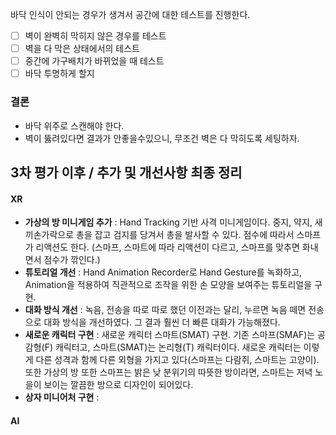 바닥 인식이 안되는 경우가 생겨서 공간에 대한 테스트를 진행한다.
- [ ] 벽이 완벽히 막히지 않은 경우를 테스트
- [ ] 벽을 다 막은 상태에서의 테스트
- [ ] 중간에 가구배치가 바뀌었을 때 테스트
- [ ] 바닥 투명하게 할지 

### 결론
- 바닥 위주로 스캔해야 한다. 
- 벽이 뚫려있다면 결과가 안좋을수있으니, 무조건 벽은 다 막히도록 세팅하자.

## 3차 평가 이후 / 추가 및 개선사항 최종 정리
#### XR
- **가상의 방 미니게임 추가** : Hand Tracking 기반 사격 미니게임이다. 중지, 약지, 새끼손가락으로 총을 잡고 검지를 당겨서 총을 발사할 수 있다. 점수에 따라서 스마프가 리액션도 한다.  (스마프, 스마트에 따라 리액션이 다르고, 스마프를 맞추면 화내면서 점수가 깎인다.)
- **튜토리얼 개선** : Hand Animation Recorder로 Hand Gesture를 녹화하고, Animation을 적용하여 직관적으로 조작을 위한 손 모양을 보여주는 튜토리얼을 구현. 
- **대화 방식 개선** : 녹음, 전송을 따로 따로 했던 이전과는 달리, 누르면 녹음 떼면 전송으로 대화 방식을 개선하였다. 그 결과 훨씬 더 빠른 대화가 가능해졌다.
- **새로운 캐릭터 구현** : 새로운 캐릭터 스마트(SMAT) 구현. 기존 스마프(SMAF)는 공감형(F) 캐릭터고, 스마트(SMAT)는 논리형(T) 캐릭터이다. 새로운 캐릭터는 이렇게 다른 성격과 함께 다른 외형을 가지고 있다(스마프는 다람쥐, 스마트는 고양이). 또한 가상의 방 또한 스마프는 밝은 낮 분위기의 따뜻한 방이라면, 스마트는 저녁 노을이 보이는 깔끔한 방으로 디자인이 되어있다.
- **상자 미니어처 구현** : 
#### AI